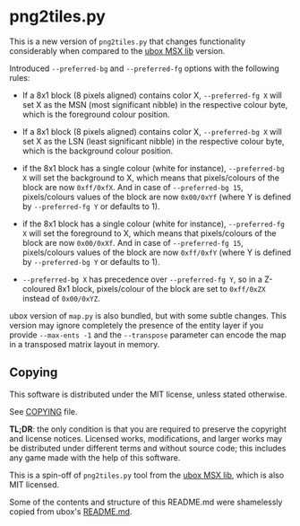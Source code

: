 # png2tiles.py

This is a new version of `png2tiles.py` that changes functionality considerably when
compared to the [ubox MSX lib](https://gitlab.com/reidrac/ubox-msx-lib) version.

Introduced `--preferred-bg` and `--preferred-fg` options with the following rules:

* If a 8x1 block (8 pixels aligned) contains color X, `--preferred-fg X` will set X
as the MSN (most significant nibble) in the respective colour byte, which is the
foreground colour position.

* If a 8x1 block (8 pixels aligned) contains color X, `--preferred-bg X` will set X
as the LSN (least significant nibble) in the respective colour byte, which is the
background colour position.

* if the 8x1 block has a single colour (white for instance), `--preferred-bg X`
will set the background to X, which means that pixels/colours of the block are now
`0xff/0xfX`. And in case of `--preferred-bg 15`, pixels/colours values of the block
are now `0x00/0xYf` (where Y is defined by `--preferred-fg Y` or defaults to 1).

* if the 8x1 block has a single colour (white for instance), `--preferred-fg X`
will set the foreground to X, which means that pixels/colours of the block are now
`0x00/0xXf`. And in case of `--preferred-fg 15`, pixels/colours values of the block
are now `0xff/0xfY` (where Y is defined by `--preferred-bg Y` or defaults to 1).

* `--preferred-bg X` has precedence over `--preferred-fg Y`, so in a Z-coloured
8x1 block, pixels/colour of the block are set to `0xff/0xZX` instead of `0x00/0xYZ`.

ubox version of `map.py` is also bundled, but with some subtle changes. This version
may ignore completely the presence of the entity layer if you provide `--max-ents -1`
and the `--transpose` parameter can encode the map in a transposed matrix layout in
memory.


## Copying

This software is distributed under the MIT license, unless stated otherwise.

See [COPYING](https://gitlab.com/pvmm/png2tiles.py/-/blob/main/COPYING) file.

**TL;DR**: the only condition is that you are required to preserve the copyright
and license notices. Licensed works, modifications, and larger works may be
distributed under different terms and without source code; this includes any game
made with the help of this software.

This is a spin-off of `png2tiles.py` tool from the
[ubox MSX lib](https://gitlab.com/reidrac/ubox-msx-lib), which is also MIT licensed.

Some of the contents and structure of this README.md were shamelessly copied from
ubox's [README.md](https://gitlab.com/reidrac/ubox-msx-lib/-/blob/main/README.md).
